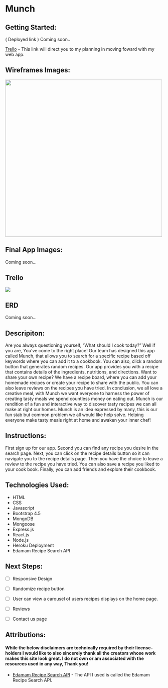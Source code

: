 # Munch

## Getting Started:
( Deployed link ) Coming soon..

<a href="https://trello.com/b/3Z1qAtou/munch-app">Trello</a> - This link will direct you to my planning in moving foward with my web app.


## Wireframes Images:

<img src="https://i.imgur.com/7adJ3xa.png" height="500px">


## Final App Images:

Coming soon...


## Trello

<img src="https://i.imgur.com/BOsD79S.png"/>

## ERD

Coming soon...

## Descripiton:

Are you always questioning yourself, “What should I cook today?”  Well if you are,
You’ve come to the right place!
Our team has designed this app called Munch, that allows you to search for a specific recipe based off keywords where you can add it to a cookbook. You can also, click a random button that generates random recipes.
Our app provides you with a recipe that contains details of the ingredients, nutritions, and directions.
Want to share your own recipe? We have a recipe board, where you can add your homemade recipes or create your recipe to share with the public.
You can also leave reviews on the recipes you have tried. In conclusion, we all love a creative meal, with Munch we want everyone to harness the power of creating tasty meals we spend countless money on eating out. Munch is our rendition of a fun and interactive way to discover tasty recipes we can all make at right our homes. Munch is an idea expressed by many, this is our fun stab but common problem we all would like help solve. Helping everyone make tasty meals right at home and awaken your inner chef!



## Instructions:

First sign up for our app. Second you can find any recipe you desire in the search page. Next, you can click on the recipe details button so it can navigate you to the recipe details page. Then you have the choice to leave a review to the recipe you have tried. You can also save a recipe you liked to your cook book. Finally, you can add friends and explore their cookbook.



## Technologies Used:

- HTML
- CSS
- Javascript
- Bootstrap 4.5
- MongoDB
- Mongoose
- Express.js
- React.js
- Node.js
- Heroku Deployment
- Edamam Recipe Search API


## Next Steps:

- [ ] Responsive Design
- [ ] Randomize recipe button
- [ ] User can view a carousel of users recipes displays on the home page.
- [ ] Reviews
- [ ] Contact us page


## Attributions:

#### While the below disclaimers are technically required by their license-holders I would like to also sincerely thank all the creators whose work makes this site look great. I do not own or am associated with the resources used in any way, Thank you!

- <a href="https://developer.edamam.com/edamam-recipe-api">Edamam Recipe Search API</a> - The API I used is called the Edamam  Recipe Search API.